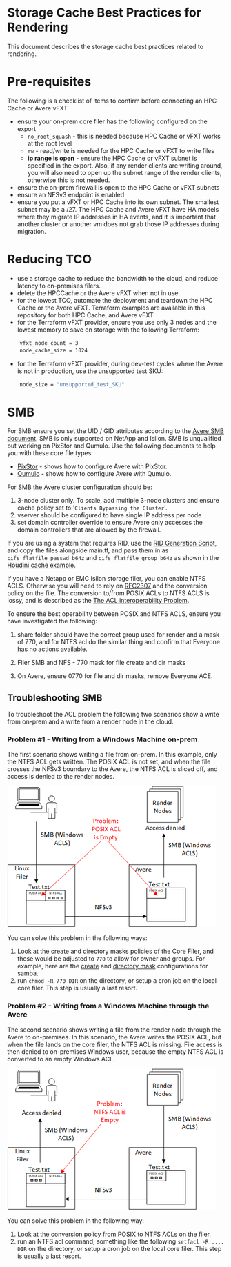 # Storage Cache Best Practices for Rendering

This document describes the storage cache best practices related to rendering.

# Pre-requisites

The following is a checklist of items to confirm before connecting an HPC Cache or Avere vFXT
* ensure your on-prem core filer has the following configured on the export
    * `no_root_squash` - this is needed because HPC Cache or vFXT works at the root level
    * `rw` - read/write is needed for the HPC Cache or vFXT to write files
    * **ip range is open** - ensure the HPC Cache or vFXT subnet is specified in the export.  Also, if any render clients are writing around, you will also need to open up the subnet range of the render clients, otherwise this is not needed.
* ensure the on-prem firewall is open to the HPC Cache or vFXT subnets
* ensure an NFSv3 endpoint is enabled
* ensure you put a vFXT or HPC Cache into its own subnet.  The smallest subnet may be a /27.  The HPC Cache and Avere vFXT have HA models where they migrate IP addresses in HA events, and it is important that another cluster or another vm does not grab those IP addresses during migration.

# Reducing TCO

* use a storage cache to reduce the bandwidth to the cloud, and reduce latency to on-premises filers.
* delete the HPCCache or the Avere vFXT when not in use.
* for the lowest TCO, automate the deployment and teardown the HPC Cache or the Avere vFXT.  Terraform examples are available in this repository for both HPC Cache, and Avere vFXT
* for the Terraform vFXT provider, ensure you use only 3 nodes and the lowest memory to save on storage with the following Terraform:
```bash
    vfxt_node_count = 3
    node_cache_size = 1024
```
* for the Terraform vFXT provider, during dev-test cycles where the Avere is not in production, use the unsupported test SKU:
```bash
    node_size = "unsupported_test_SKU"
```

# SMB

For SMB ensure you set the UID / GID attributes according to the [Avere SMB document](https://azure.github.io/Avere/legacy/pdf/ADAdminCIFSACLsGuide_20140716.pdf).  SMB is only supported on NetApp and Isilon.  SMB is unqualified but working on PixStor and Qumulo.  Use the following documents to help you with these core file types:
* [PixStor](Avere%20and%20PixStor%20with%20SMB%20Shares.pdf) - shows how to configure Avere with PixStor.
* [Qumulo](Avere%20and%20Qumulo%20with%20SMB%20Shares.pdf) - shows how to configure Avere with Qumulo.

For SMB the Avere cluster configuration should be:
1. 3-node cluster only.  To scale, add multiple 3-node clusters and ensure cache policy set to '`Clients Bypassing the Cluster`'.
1. vserver should be configured to have single IP address per node
1. set domain controller override to ensure Avere only accesses the domain controllers that are allowed by the firewall.

If you are using a system that requires RID, use the [RID Generation Script](../houdinienvironment/Get-AvereFlatFiles.ps1), and copy the files alongside main.tf, and pass them in as `cifs_flatfile_passwd_b64z` and `cifs_flatfile_group_b64z` as shown in the [Houdini cache example](../houdinienvironment/3.cache/main.tf).

If you have a Netapp or EMC Isilon storage filer, you can enable NTFS ACLS.  Otherwise you will need to rely on [RFC2307](https://tools.ietf.org/html/rfc2307) and the conversion policy on the file.  The conversion to/from POSIX ACLs to NTFS ACLS is lossy, and is described as the [The ACL interoperability Problem](https://wiki.linux-nfs.org/wiki/index.php/ACLs#The_ACL_Interoperability_Problem).

To ensure the best operability between POSIX and NTFS ACLS, ensure you have investigated the following:

1. share folder should have the correct group used for render and a mask of 770, and for NTFS acl do the similar thing and confirm that Everyone has no actions available.

2. Filer SMB and NFS - 770 mask for file create and dir masks

3. On Avere, ensure 0770 for file and dir masks, remove Everyone ACE.

## Troubleshooting SMB

To troubleshoot the ACL problem the following two scenarios show a write from on-prem and a write from a render node in the cloud.

### Problem #1 - Writing from a Windows Machine on-prem

The first scenario shows writing a file from on-prem.  In this example, only the NTFS ACL gets written.  The POSIX ACL is not set, and when the file crosses the NFSv3 boundary to the Avere, the NTFS ACL is sliced off, and access is denied to the render nodes.

![Writing a file from on-prem](acl-write-from-onprem.png)

You can solve this problem in the following ways:
1. Look at the create and directory masks policies of the Core Filer, and these would be adjusted to `770` to allow for owner and groups.  For example, here are the [create](https://www.samba.org/samba/docs/current/man-html/smb.conf.5.html#CREATEMASK) and [directory mask](https://www.samba.org/samba/docs/current/man-html/smb.conf.5.html#DIRECTORYMASK) configurations for samba.
1. run `chmod -R 770 DIR` on the directory, or setup a cron job on the local core filer.  This step is usually a last resort.

### Problem #2 - Writing from a Windows Machine through the Avere

The second scenario shows writing a file from the render node through the Avere to on-premises.  In this scenario, the Avere writes the POSIX ACL, but when the file lands on the core filer, the NTFS ACL is missing.  File access is then denied to on-premises Windows user, because the empty NTFS ACL is converted to an empty Windows ACL.

![Writing a file from a cloud render node through Aver to on-prem](acl-write-from-cloud.png)

You can solve this problem in the following way:
1. Look at the conversion policy from POSIX to NTFS ACLs on the filer.
1. run an NTFS acl command, something like the following `setfacl -R .... DIR` on the directory, or setup a cron job on the local core filer.  This step is usually a last resort.